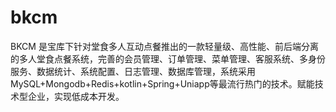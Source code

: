 # bkcm
BKCM 是宝库下针对堂食多人互动点餐推出的一款轻量级、高性能、前后端分离的多人堂食点餐系统，完善的会员管理、订单管理、菜单管理、客服系统、多身份服务、数据统计、系统配置、日志管理、数据库管理，系统采用MySQL+Mongodb+Redis+kotlin+Spring+Uniapp等最流行热门的技术。赋能技术型企业，实现低成本开发。

